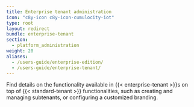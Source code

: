 ```yaml
---
title: Enterprise tenant administration
icon: "c8y-icon c8y-icon-cumulocity-iot"
type: root
layout: redirect
bundle: enterprise-tenant
section:
  - platform_administration
weight: 20
aliases:
  - /users-guide/enterprise-edition/
  - /users-guide/enterprise-tenant/
---
```

Find details on the functionality available in {{< enterprise-tenant >}}s on top of {{< standard-tenant >}} functionalities, such as creating and managing subtenants, or configuring a customized branding.

